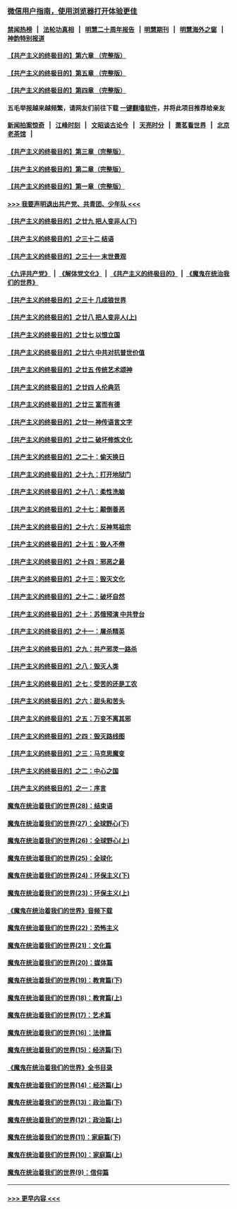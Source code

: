 ### [微信用户指南，使用浏览器打开体验更佳](https://github.com/gfw-breaker/banned-news1/blob/master/indexes/wechat-guide.md?t=0)
#### [禁闻热榜](热点新闻.md?t=0)  &nbsp;&nbsp;|&nbsp;&nbsp; [法轮功真相](https://github.com/gfw-breaker/truth/blob/master/README.md?t=0) &nbsp;&nbsp;|&nbsp;&nbsp; [明慧二十周年报告](https://github.com/gfw-breaker/mh-reports/blob/master/README.md?t=0) &nbsp;&nbsp;|&nbsp;&nbsp;[明慧期刊](https://github.com/gfw-breaker/mh-qikan) &nbsp;&nbsp;|&nbsp;&nbsp; [明慧海外之窗](https://github.com/gfw-breaker/mh-news/blob/master/README.md?t=0) &nbsp;&nbsp;|&nbsp;&nbsp; [神韵特别报道](https://github.com/gfw-breaker/mh-news/blob/master/shenyun.md?t=0)
#### [【共产主义的终极目的】第六章 （完整版）](../pages/nsc422/n11428913.md?t=02041844) 
#### [【共产主义的终极目的】第五章 （完整版）](../pages/nsc422/n11428912.md?t=02041844) 
#### [【共产主义的终极目的】第四章 （完整版）](../pages/nsc422/n11428907.md?t=02041844) 
#### 五毛举报越来越频繁，请网友们前往下载 [一键翻墙软件](https://github.com/gfw-breaker/ssr-accounts)，并将此项目推荐给亲友
#### [新闻拍案惊奇](https://github.com/gfw-breaker/banned-news1/blob/master/pages/link4.md) &nbsp;&nbsp;|&nbsp;&nbsp; [江峰时刻](https://github.com/gfw-breaker/banned-news1/blob/master/pages/link4.md) &nbsp;&nbsp;|&nbsp;&nbsp; [文昭谈古论今](https://github.com/gfw-breaker/banned-news1/blob/master/pages/link4.md) &nbsp;&nbsp;|&nbsp;&nbsp; [天亮时分](https://github.com/gfw-breaker/banned-news1/blob/master/pages/link4.md) &nbsp;&nbsp;|&nbsp;&nbsp; [萧茗看世界](https://github.com/gfw-breaker/banned-news1/blob/master/pages/link4.md) &nbsp;&nbsp;|&nbsp;&nbsp; [北京老茶馆](https://github.com/gfw-breaker/banned-news1/blob/master/pages/link4.md) &nbsp;&nbsp;|&nbsp;&nbsp; 
#### [【共产主义的终极目的】第三章（完整版）](../pages/nsc422/n11428848.md?t=02041844) 
#### [【共产主义的终极目的】第二章（完整版）](../pages/nsc422/n11428831.md?t=02041844) 
#### [【共产主义的终极目的】第一章（完整版）](../pages/nsc422/n11417651.md?t=02041844) 
#### [>>> 我要声明退出共产党、共青团、少年队 <<<](https://github.com/begood0513/goodnews/blob/master/quit/letter.md) 
#### [【共产主义的终极目的】之廿九 把人变非人(下)](../pages/nsc422/n11344140.md?t=02041844) 
#### [【共产主义的终极目的】之三十二 结语](../pages/nsc422/n11360535.md?t=02041844) 
#### [【共产主义的终极目的】之三十一 末世景观](../pages/nsc422/n11351129.md?t=02041844) 
#### [《九评共产党》](https://github.com/begood0513/9ping.md/blob/master/README.md) &nbsp;|&nbsp; [《解体党文化》](../../../../jtdwh.md/blob/master/README.md)  &nbsp;|&nbsp; [《共产主义的终极目的》](../../../../gczydzjmd.md/blob/master/README.md) &nbsp;|&nbsp; [《魔鬼在统治我们的世界》](../../../../mgztzwmdsj.md/blob/master/README.md) 
#### [【共产主义的终极目的】之三十 几成狼世界](../pages/nsc422/n11348280.md?t=02041844) 
#### [【共产主义的终极目的】之廿八 把人变非人(上)](../pages/nsc422/n11340492.md?t=02041844) 
#### [【共产主义的终极目的】之廿七 以恨立国](../pages/nsc422/n11336944.md?t=02041844) 
#### [【共产主义的终极目的】之廿六 中共对抗普世价值](../pages/nsc422/n11324785.md?t=02041844) 
#### [【共产主义的终极目的】之廿五 传统艺术颂神](../pages/nsc422/n11296396.md?t=02041844) 
#### [【共产主义的终极目的】之廿四 人伦典范](../pages/nsc422/n11296397.md?t=02041844) 
#### [【共产主义的终极目的】之廿三 富而有德](../pages/nsc422/n11283598.md?t=02041844) 
#### [【共产主义的终极目的】之廿一 神传语言文字](../pages/nsc422/n11263265.md?t=02041844) 
#### [【共产主义的终极目的】之廿二 破坏修炼文化](../pages/nsc422/n11245728.md?t=02041844) 
#### [【共产主义的终极目的】之二十：偷天换日](../pages/nsc422/n11238846.md?t=02041844) 
#### [【共产主义的终极目的】之十九：打开地狱门](../pages/nsc422/n11206376.md?t=02041844) 
#### [【共产主义的终极目的】之十八：柔性洗脑](../pages/nsc422/n11199994.md?t=02041844) 
#### [【共产主义的终极目的】之十七：颠倒善恶](../pages/nsc422/n11179782.md?t=02041844) 
#### [【共产主义的终极目的】之十六：反神骂祖宗](../pages/nsc422/n11166798.md?t=02041844) 
#### [【共产主义的终极目的】之十五：毁人不倦](../pages/nsc422/n11166792.md?t=02041844) 
#### [【共产主义的终极目的】之十四：邪恶之最](../pages/nsc422/n11150249.md?t=02041844) 
#### [【共产主义的终极目的】之十三：毁灭文化](../pages/nsc422/n11135227.md?t=02041844) 
#### [【共产主义的终极目的】之十二：破坏自然](../pages/nsc422/n11135214.md?t=02041844) 
#### [【共产主义的终极目的】之十：苏俄预演 中共登台](../pages/nsc422/n11118424.md?t=02041844) 
#### [【共产主义的终极目的】之十一：屠杀精英](../pages/nsc422/n11118442.md?t=02041844) 
#### [【共产主义的终极目的】之九：共产邪灵一路杀](../pages/nsc422/n11114139.md?t=02041844) 
#### [【共产主义的终极目的】之八：毁灭人类](../pages/nsc422/n11108503.md?t=02041844) 
#### [【共产主义的终极目的】之七：受苦的还是工农](../pages/nsc422/n11101809.md?t=02041844) 
#### [【共产主义的终极目的】之六：甜头和苦头](../pages/nsc422/n11096971.md?t=02041844) 
#### [【共产主义的终极目的】之五：万变不离其邪](../pages/nsc422/n11091285.md?t=02041844) 
#### [【共产主义的终极目的】之四：毁灭路线图](../pages/nsc422/n11086284.md?t=02041844) 
#### [【共产主义的终极目的】之三：马克思魔变](../pages/nsc422/n11061941.md?t=02041844) 
#### [【共产主义的终极目的】之二：中心之国](../pages/nsc422/n11047728.md?t=02041844) 
#### [【共产主义的终极目的】之一：序言](../pages/nsc422/n11086077.md?t=02041844) 
#### [魔鬼在统治着我们的世界(28)：结束语](../pages/nsc422/n10936246.md?t=02041844) 
#### [魔鬼在统治着我们的世界(27)：全球野心(下)](../pages/nsc422/n10928319.md?t=02041844) 
#### [魔鬼在统治着我们的世界(26)：全球野心(上)](../pages/nsc422/n10900318.md?t=02041844) 
#### [魔鬼在统治着我们的世界(25)：全球化](../pages/nsc422/n10788205.md?t=02041844) 
#### [魔鬼在统治着我们的世界(24)：环保主义(下)](../pages/nsc422/n10695307.md?t=02041844) 
#### [魔鬼在统治着我们的世界(23)：环保主义(上)](../pages/nsc422/n10688613.md?t=02041844) 
#### [《魔鬼在统治着我们的世界》音频下载](../pages/nsc422/n10635553.md?t=02041844) 
#### [魔鬼在统治着我们的世界(22)：恐怖主义](../pages/nsc422/n10614727.md?t=02041844) 
#### [魔鬼在统治着我们的世界(21)：文化篇](../pages/nsc422/n10597706.md?t=02041844) 
#### [魔鬼在统治着我们的世界(20)：媒体篇](../pages/nsc422/n10586579.md?t=02041844) 
#### [魔鬼在统治着我们的世界(19)：教育篇(下)](../pages/nsc422/n10564808.md?t=02041844) 
#### [魔鬼在统治着我们的世界(18)：教育篇(上)](../pages/nsc422/n10526970.md?t=02041844) 
#### [魔鬼在统治着我们的世界(17)：艺术篇](../pages/nsc422/n10499093.md?t=02041844) 
#### [魔鬼在统治着我们的世界(16)：法律篇](../pages/nsc422/n10485969.md?t=02041844) 
#### [魔鬼在统治着我们的世界(15)：经济篇(下)](../pages/nsc422/n10469975.md?t=02041844) 
#### [《魔鬼在统治着我们的世界》全书目录](../pages/nsc422/n10464261.md?t=02041844) 
#### [魔鬼在统治着我们的世界(14)：经济篇(上)](../pages/nsc422/n10457370.md?t=02041844) 
#### [魔鬼在统治着我们的世界(13)：政治篇(下)](../pages/nsc422/n10448270.md?t=02041844) 
#### [魔鬼在统治着我们的世界(12)：政治篇(上)](../pages/nsc422/n10444576.md?t=02041844) 
#### [魔鬼在统治着我们的世界(11)：家庭篇(下)](../pages/nsc422/n10440961.md?t=02041844) 
#### [魔鬼在统治着我们的世界(10)：家庭篇(上)](../pages/nsc422/n10435448.md?t=02041844) 
#### [魔鬼在统治着我们的世界(9)：信仰篇](../pages/nsc422/n10432159.md?t=02041844) 

----
#### [ >>> 更早内容 <<< ](../indexes/nsc422-earlier.md)
